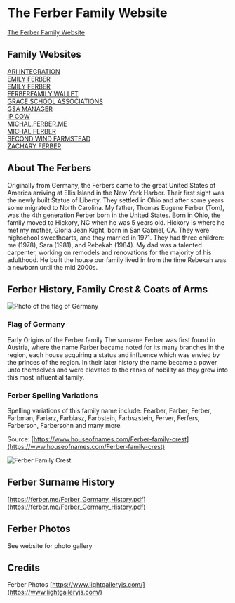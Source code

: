 # The Ferber Family Website
[The Ferber Family Website](https://ferber.me/)

## Family Websites
[ARI INTEGRATION](https://ari-integration.com/)   
[EMILY FERBER](https://emilyferber.me/)   
[EMILY FERBER](https://emilybethb.wordpress.com/)   
[FERBERFAMILY.WALLET](https://ud.me/ferberfamily.wallet)   
[GRACE SCHOOL ASSOCIATIONS](https://gsaeducators.com/)   
[GSA MANAGER](https://gsamanager.org/)   
[IP COW](https://ipcow.com/)   
[MICHAL.FERBER.ME](https://michal.ferber.me/)   
[MICHAL FERBER](https://michalferber.com/)   
[SECOND WIND FARMSTEAD](https://www.youtube.com/@SecondWindFarmstead)   
[ZACHARY FERBER](https://zacharyferber.com/)   

## About The Ferbers
Originally from Germany, the Ferbers came to the great United States of America arriving at Ellis Island in the New York Harbor. Their first sight was the newly built Statue of Liberty. They settled in Ohio and after some years some migrated to North Carolina. My father, Thomas Eugene Ferber (Tom), was the 4th generation Ferber born in the United States. Born in Ohio, the family moved to Hickory, NC when he was 5 years old. Hickory is where he met my mother, Gloria Jean Kight, born in San Gabriel, CA. They were highschool sweethearts, and they married in 1971. They had three children: me (1978), Sara (1981), and Rebekah (1984). My dad was a talented carpenter, working on remodels and renovations for the majority of his adulthood. He built the house our family lived in from the time Rebekah was a newborn until the mid 2000s.

## Ferber History, Family Crest & Coats of Arms
![Photo of the flag of Germany](https://ferber.me/images/Flag-of-Germany.png)   

### Flag of Germany
Early Origins of the Ferber family
The surname Ferber was first found in Austria, where the name Farber became noted for its many branches in the region, each house acquiring a status and influence which was envied by the princes of the region. In their later history the name became a power unto themselves and were elevated to the ranks of nobility as they grew into this most influential family.

### Ferber Spelling Variations
Spelling variations of this family name include: Fearber, Farber, Ferber, Farbman, Fariarz, Farbiasz, Farbstein, Farbszstein, Ferver, Ferfers, Farberson, Farbersohn and many more.

Source: [https://www.houseofnames.com/Ferber-family-crest](https://www.houseofnames.com/Ferber-family-crest)   

![Ferber Family Crest](https://ferber.me/images/Ferber-Germany2.jpg)   

## Ferber Surname History
[https://ferber.me/Ferber_Germany_History.pdf](https://ferber.me/Ferber_Germany_History.pdf)   

## Ferber Photos
See website for photo gallery

## Credits
Ferber Photos [https://www.lightgalleryjs.com/](https://www.lightgalleryjs.com/)   